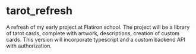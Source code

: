 # tarot_refresh
A refresh of my early project at Flatiron school. The project will be a library of tarot cards, complete with artwork, descriptions, creation of custom cards. This version will incorporate typescript and a custom backend API with authorization. 
